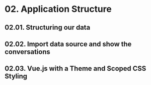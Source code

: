 # 02. Application Structure

## 02.01. Structuring our data

## 02.02. Import data source and show the conversations

## 02.03. Vue.js with a Theme and Scoped CSS Styling
